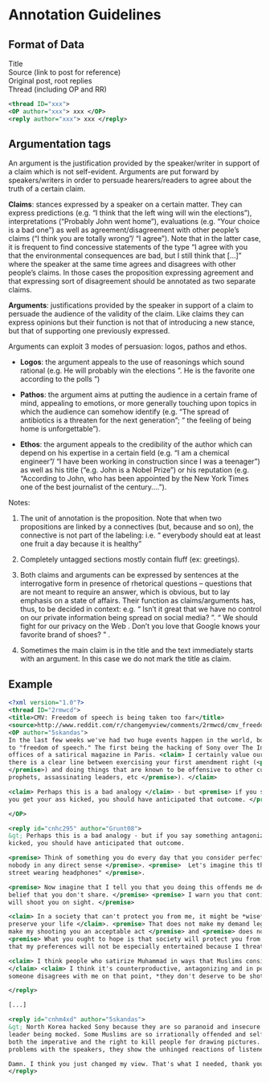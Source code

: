 Annotation Guidelines
=====================

Format of Data
--------------
Title <br />
Source (link to post for reference) <br />
Original post, root replies <br />
Thread (including OP and RR) <br />

```xml
<thread ID="xxx">
<OP author="xxx"> xxx </OP>
<reply author="xxx"> xxx </reply>
```

Argumentation tags 
------------------

An argument is the justification provided by the speaker/writer in support of a claim which is not self-evident. Arguments are put forward by speakers/writers in order to persuade hearers/readers to agree about the truth of a certain claim. 

**Claims**: stances expressed by a speaker on a certain matter. They can express predictions (e.g. “I think that the left wing will win the elections”), interpretations (“Probably John went home”), evaluations (e.g. “Your choice is a bad one”) as well as agreement/disagreement with other people’s claims (“I think you are totally wrong”/ “I agree”).  Note that in the latter case, it is frequent to find concessive statements of the type  “I agree with you that the environmental consequences are bad, but I still think that […]” where the speaker at the same time agrees and disagrees with other people’s claims. In those cases the proposition expressing agreement and that expressing sort of disagreement should be annotated as two separate claims. 

**Arguments**: justifications provided by the speaker in support of a claim to persuade the audience of the validity of the claim. Like claims they can express opinions but their function is not that of introducing a new stance, but that of supporting one previously expressed. 

Arguments can exploit 3 modes of persuasion: logos, pathos and ethos. 

* **Logos**: the argument appeals to the use of reasonings which sound rational (e.g. <claim>He will probably win the elections </claim>”. <logos>He is  the favorite one according to the polls </logos>”) 

* **Pathos**: the argument aims at putting the audience in a certain frame of mind, appealing to emotions, or more generally touching upon topics in which the audience can somehow identify (e.g. “The spread of antibiotics is a threaten for the next generation”; “ the feeling of being home is unforgettable”). 

* **Ethos**: the argument appeals to the credibility of the author which can depend on his expertise in a certain field (e.g. “I am a chemical engineer”/ “I have been working in construction since I was a teenager”) as well as his title (“e.g. John is a Nobel Prize”) or his reputation (e.g. “According to John, who has been appointed by the New York Times one of the best journalist of the century….”). 

Notes: 
1. The unit of annotation is the proposition. Note that when two propositions are linked by a connectives (but, because and so on), the connective is not part of the labeling:
i.e. “<claim> everybody should eat at least one fruit a day</claim>  because <logos> it is healthy</logos>” 

2. Completely untagged sections mostly contain fluff (ex: greetings).

3. Both claims and arguments can be expressed by sentences at the interrogative form in presence of rhetorical questions – questions that are not meant to require an answer, which is obvious, but to lay emphasis on a state of affairs. Their function as claims/arguments has, thus, to be decided in context: e.g.  “<claim> Isn’t it great that we have no control on our private information being spread on social media? </claim>”. “<claim> We should fight for our privacy on the Web </claim>. <pathos> Don’t you love that  Google knows your favorite brand of shoes? </pathos>” .

4. Sometimes the main claim is in the title and the text immediately starts with an argument.  In this case we do not mark the title as claim.

Example
-------
```xml
<?xml version="1.0"?>
<thread ID="2rmwcd">
<title>CMV: Freedom of speech is being taken too far</title>
<source>http://www.reddit.com/r/changemyview/comments/2rmwcd/cmv_freedom_of_speech_is_being_taken_too_far/</source>
<OP author="5skandas">
In the last few weeks we've had two huge events happen in the world, both of which were caused by matters relating 
to "freedom of speech." The first being the hacking of Sony over The Interview, and today the shooting at the 
offices of a satirical magazine in Paris. <claim> I certainly value our free speech </claim> but <claim> to me 
there is a clear line between exercising your first amendment right (<premise> "President Obama sucks!" etc 
</premise>) and doing things that are known to be offensive to other cultures (<premise> Satirical cartoons of 
prophets, assassinating leaders, etc </premise>). </claim>

<claim> Perhaps this is a bad analogy </claim> - but <premise> if you say something antagonizing to a bully and 
you get your ass kicked, you should have anticipated that outcome. </premise>

</OP>

<reply id="cnhc295" author="Grunt08">
&gt; Perhaps this is a bad analogy - but if you say something antagonizing to a bully and you get your ass 
kicked, you should have anticipated that outcome.

<premise> Think of something you do every day that you consider perfectly reasonable; something that harms 
nobody in any direct sense </premise>. <premise>  Let's imagine this thing is to defined as "walking down the 
street wearing headphones" </premise>.

<premise> Now imagine that I tell you that you doing this offends me deeply for reasons of personal 
belief that you don't share. </premise> <premise> I warn you that continuing to do this will mean that I 
will shoot you on sight. </premise>

<claim> In a society that can't protect you from me, it might be *wise* for you to take off your headphones to 
preserve your life </claim>. <premise> That does not make my demand legitimate </premise>, <premise> does not 
make my shooting you an acceptable act </premise> and <premise> does not make my actions your fault </premise>. 
<premise> What you ought to hope is that society will protect you from someone like me and make it clear to me 
that my preferences will not be especially entertained because I threaten violence. </premise>

<claim> I think people who satirize Muhammad in ways that Muslims consider blasphemous should stop doing that. 
</claim> <claim> I think it's counterproductive, antagonizing and in poor taste. </claim>  But <premise> if 
someone disagrees with me on that point, *they don't deserve to be shot.* </premise>

</reply>

[...]

<reply id="cnhm4xd" author="5skandas">
&gt; North Korea hacked Sony because they are so paranoid and insecure that they can't stand their 
leader being mocked. Some Muslims are so irrationally offended and self-important that they believe they have 
both the imperative and the right to kill people for drawing pictures. Neither of these examples illustrate 
problems with the speakers, they show the unhinged reactions of listeners. 

Damn. I think you just changed my view. That's what I needed, thank you. ∆
</reply>
```
